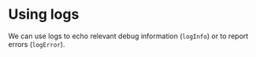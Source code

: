 # Using logs

We can use logs to echo relevant debug information (`logInfo`) or
to report errors (`logError`).


